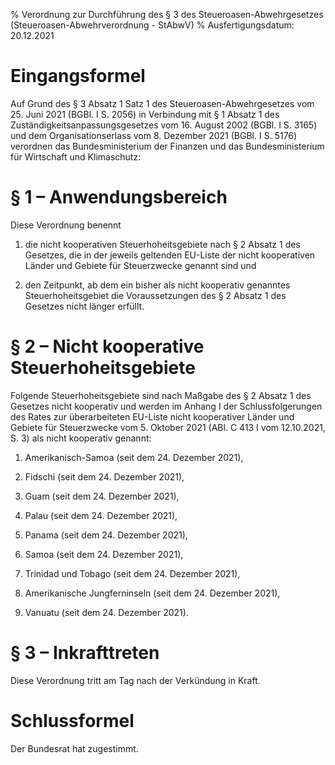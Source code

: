 % Verordnung zur Durchführung des § 3 des Steueroasen-Abwehrgesetzes  (Steueroasen-Abwehrverordnung - StAbwV)
% Ausfertigungsdatum: 20.12.2021
 
# Eingangsformel

Auf Grund des § 3 Absatz 1 Satz 1 des Steueroasen-Abwehrgesetzes vom 25. Juni 2021 (BGBl. I S. 2056) in Verbindung mit § 1 Absatz 1 des Zuständigkeitsanpassungsgesetzes vom 16. August 2002 (BGBl. I S. 3165) und dem Organisationserlass vom 8. Dezember 2021 (BGBl. I S. 5176) verordnen das Bundesministerium der Finanzen und das Bundesministerium für Wirtschaft und Klimaschutz:

# § 1 – Anwendungsbereich

Diese Verordnung benennt

1. die nicht kooperativen Steuerhoheitsgebiete nach § 2 Absatz 1 des Gesetzes, die in der jeweils geltenden EU-Liste der nicht kooperativen Länder und Gebiete für Steuerzwecke genannt sind und

2. den Zeitpunkt, ab dem ein bisher als nicht kooperativ genanntes Steuerhoheitsgebiet die Voraussetzungen des § 2 Absatz 1 des Gesetzes nicht länger erfüllt.

# § 2 – Nicht kooperative Steuerhoheitsgebiete

Folgende Steuerhoheitsgebiete sind nach Maßgabe des § 2 Absatz 1 des Gesetzes nicht kooperativ und werden im Anhang I der Schlussfolgerungen des Rates zur überarbeiteten EU-Liste nicht kooperativer Länder und Gebiete für Steuerzwecke vom 5. Oktober 2021 (ABl. C 413 I vom 12.10.2021, S. 3) als nicht kooperativ genannt:

1. Amerikanisch-Samoa (seit dem 24. Dezember 2021),

2. Fidschi (seit dem 24. Dezember 2021),

3. Guam (seit dem 24. Dezember 2021),

4. Palau (seit dem 24. Dezember 2021),

5. Panama (seit dem 24. Dezember 2021),

6. Samoa (seit dem 24. Dezember 2021),

7. Trinidad und Tobago (seit dem 24. Dezember 2021),

8. Amerikanische Jungferninseln (seit dem 24. Dezember 2021),

9. Vanuatu (seit dem 24. Dezember 2021).

# § 3 – Inkrafttreten

Diese Verordnung tritt am Tag nach der Verkündung in Kraft.

# Schlussformel

Der Bundesrat hat zugestimmt.
